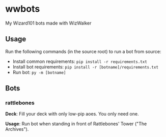 # wwbots
My Wizard101 bots made with WizWalker

## Usage
Run the following commands (in the source root) to run a bot from source:
- Install common requirements: `pip install -r requirements.txt`
- Install bot requirements: `pip install -r [botname]/requirements.txt`
- Run bot: `py -m [botname]`

## Bots

### rattlebones
**Deck**: Fill your deck with only low-pip aoes. You only need one.

**Usage**: Run bot when standing in front of Rattlebones' Tower ("The Archives").
